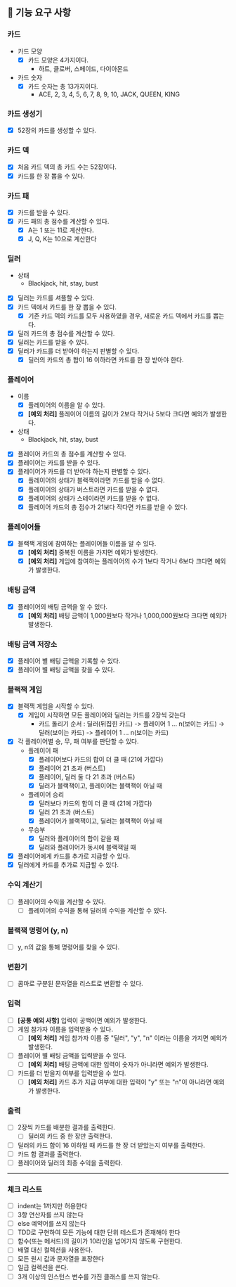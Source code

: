 ## 📝 기능 요구 사항

### 카드
- 카드 모양
  - [x] 카드 모양은 4가지이다.
      - 하트, 클로버, 스페이드, 다이아몬드
- 카드 숫자
  - [x] 카드 숫자는 총 13가지이다.
      - ACE, 2, 3, 4, 5, 6, 7, 8, 9, 10, JACK, QUEEN, KING

### 카드 생성기
- [x] 52장의 카드를 생성할 수 있다.

### 카드 덱
- [x] 처음 카드 덱의 총 카드 수는 52장이다.
- [x] 카드를 한 장 뽑을 수 있다.

### 카드 패
- [x] 카드를 받을 수 있다.
- [x] 카드 패의 총 점수를 계산할 수 있다.
  - [x] A는 1 또는 11로 계산한다.
  - [x] J, Q, K는 10으로 계산한다

### 딜러
- 상태
  - Blackjack, hit, stay, bust
- [x] 딜러는 카드를 셔플할 수 있다. 
- [x] 카드 덱에서 카드를 한 장 뽑을 수 있다.
  - [x] 기존 카드 덱의 카드를 모두 사용하였을 경우, 새로운 카드 덱에서 카드를 뽑는다.
- [x] 딜러 카드의 총 점수를 계산할 수 있다.
- [x] 딜러는 카드를 받을 수 있다.
- [x] 딜러가 카드를 더 받아야 하는지 판별할 수 있다.
  - [x] 딜러의 카드의 총 합이 16 이하라면 카드를 한 장 받아야 한다.

### 플레이어
- 이름
  - [x] 플레이어의 이름을 알 수 있다.
  - [x] **[예외 처리]** 플레이어 이름의 길이가 2보다 작거나 5보다 크다면 예외가 발생한다. 
- 상태
  - Blackjack, hit, stay, bust
- [x] 플레이어 카드의 총 점수를 계산할 수 있다.
- [x] 플레이어는 카드를 받을 수 있다.
- [x] 플레이어가 카드를 더 받아야 하는지 판별할 수 있다.
  - [x] 플레이어의 상태가 블랙잭이라면 카드를 받을 수 없다.
  - [x] 플레이어의 상태가 버스트라면 카드를 받을 수 없다.
  - [x] 플레이어의 상태가 스테이라면 카드를 받을 수 없다.
  - [x] 플레이어 카드의 총 점수가 21보다 작다면 카드를 받을 수 있다.

### 플레이어들
- [x] 블랙잭 게임에 참여하는 플레이어들 이름을 알 수 있다.
  - [x] **[예외 처리]** 중복된 이름을 가지면 예외가 발생한다.
  - [x] **[예외 처리]** 게임에 참여하는 플레이어의 수가 1보다 작거나 6보다 크다면 예외가 발생한다.

### 배팅 금액
- [x] 플레이어의 배팅 금액을 알 수 있다.
  - [x] **[예외 처리]** 배팅 금액이 1,000원보다 작거나 1,000,000원보다 크다면 예외가 발생한다.

### 배팅 금액 저장소
- [x] 플레이어 별 배팅 금액을 기록할 수 있다.
- [x] 플레이어 별 배팅 금액을 찾을 수 있다.

### 블랙잭 게임
- [x] 블랙잭 게임을 시작할 수 있다.
  - [x] 게임이 시작하면 모든 플레이어와 딜러는 카드를 2장씩 갖는다
    - 카드 돌리기 순서 : 딜러(뒤집힌 카드) -> 플레이어 1 ... n(보이는 카드) -> 딜러(보이는 카드) -> 플레이어 1 ... n(보이는 카드)
- [x] 각 플레이어별 승, 무, 패 여부를 판단할 수 있다.
  - 플레이어 패
    - [x] 플레이어보다 카드의 합이 더 클 때 (21에 가깝다)
    - [x] 플레이어 21 초과 (버스트)
    - [x] 플레이어, 딜러 둘 다 21 초과 (버스트)
    - [x] 딜러가 블랙잭이고, 플레이어는 블랙잭이 아닐 때
  - 플레이어 승리
    - [x] 딜러보다 카드의 합이 더 클 때 (21에 가깝다)
    - [x] 딜러 21 초과 (버스트)
    - [x] 플레이어가 블랙잭이고, 딜러는 블랙잭이 아닐 때
  - 무승부
    - [x] 딜러와 플레이어의 합이 같을 때
    - [x] 딜러와 플레이어가 동시에 블랙잭일 때
- [x] 플레이어에게 카드를 추가로 지급할 수 있다.
- [x] 딜러에게 카드를 추가로 지급할 수 있다.

### 수익 계산기
- [ ] 플레이어의 수익을 계산할 수 있다.
  - [ ] 플레이어의 수익을 통해 딜러의 수익을 계산할 수 있다.

### 블랙잭 명령어 (y, n)
- [ ] y, n의 값을 통해 명령어를 찾을 수 있다.

### 변환기
- [ ] 콤마로 구분된 문자열을 리스트로 변환할 수 있다.

### 입력
- [ ] **[공통 예외 사항]** 입력이 공백이면 예외가 발생한다.
- [ ] 게임 참가자 이름을 입력받을 수 있다.
  - [ ] **[예외 처리]** 게임 참가자 이름 중 "딜러", "y", "n" 이라는 이름을 가지면 예외가 발생한다.
- [ ] 플레이어 별 배팅 금액을 입력받을 수 있다.
  - [ ] **[예외 처리]** 배팅 금액에 대한 입력이 숫자가 아니라면 예외가 발생한다.
- [ ] 카드를 더 받을지 여부를 입력받을 수 있다.
  - [ ] **[예외 처리]** 카드 추가 지급 여부에 대한 입력이 "y" 또는 "n"이 아니라면 예외가 발생한다.

### 출력
- [ ] 2장씩 카드를 배분한 결과를 출력한다.
  - [ ] 딜러의 카드 중 한 장만 출력한다.
- [ ] 딜러의 카드 합이 16 이하일 때 카드를 한 장 더 받았는지 여부를 출력한다.
- [ ] 카드 합 결과를 출력한다.
- [ ] 플레이어와 딜러의 최종 수익을 출력한다.

---

### 체크 리스트
- [ ] indent는 1까지만 허용한다
- [ ] 3항 연산자를 쓰지 않는다
- [ ] else 예약어를 쓰지 않는다
- [ ] TDD로 구현하여 모든 기능에 대한 단위 테스트가 존재해야 한다
- [ ] 함수(또는 메서드)의 길이가 10라인을 넘어가지 않도록 구현한다.
- [ ] 배열 대신 컬렉션을 사용한다.
- [ ] 모든 원시 값과 문자열을 포장한다
- [ ] 일급 컬렉션을 쓴다.
- [ ] 3개 이상의 인스턴스 변수를 가진 클래스를 쓰지 않는다.
